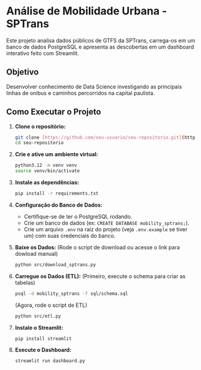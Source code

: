 # Análise de Mobilidade Urbana - SPTrans

Este projeto analisa dados públicos de GTFS da SPTrans, carrega-os em um banco de dados PostgreSQL e apresenta as descobertas em um dashboard interativo feito com Streamlit.

## Objetivo

Desenvolver conhecimento de Data Science investigando as principais linhas de onibus e caminhos percorridos na capital paulista.  

## Como Executar o Projeto

1.  **Clone o repositório:**
    ```bash
    git clone [https://github.com/seu-usuario/seu-repositorio.git](https://github.com/seu-usuario/seu-repositorio.git)
    cd seu-repositorio
    ```

2.  **Crie e ative um ambiente virtual:**
    ```bash
    python3.12 -m venv venv
    source venv/bin/activate
    ```

3.  **Instale as dependências:**
    ```bash
    pip install -r requirements.txt
    ```

4.  **Configuração do Banco de Dados:**
    * Certifique-se de ter o PostgreSQL rodando.
    * Crie um banco de dados (ex: `CREATE DATABASE mobility_sptrans;`).
    * Crie um arquivo `.env` na raiz do projeto (veja `.env.example` se tiver um) com suas credenciais do banco.

5.  **Baixe os Dados:**
    (Rode o script de download ou acesse o link para dowload manual)
    ```bash
    python src/download_sptrans.py
    ```

6.  **Carregue os Dados (ETL):**
    (Primeiro, execute o schema para criar as tabelas)
    ```bash
    psql -d mobility_sptrans -f sql/schema.sql
    ```
    (Agora, rode o script de ETL)
    ```bash
    python src/etl.py
    ```

7.  **Instale o Streamlit:**
    ```bash
    pip install streamlit
    ```

7.  **Execute o Dashboard:**
    ```bash
    streamlit run dashboard.py
    ```
